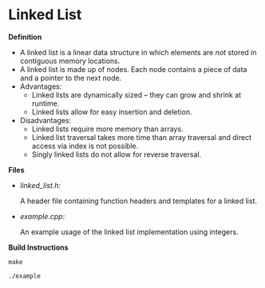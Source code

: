 # Linked List

**Definition**

* A linked list is a linear data structure in which elements are *not* stored in contiguous memory locations.
* A linked list is made up of nodes. Each node contains a piece of data and a pointer to the next node.
* Advantages:
     * Linked lists are dynamically sized – they can grow and shrink at runtime.
     * Linked lists allow for easy insertion and deletion.
* Disadvantages:
     * Linked lists require more memory than arrays.
     * Linked list traversal takes more time than array traversal and direct access via index is not possible.
     * Singly linked lists do not allow for reverse traversal.

**Files**

* *linked_list.h:*

     A header file containing function headers and templates for a linked list.
    
* *example.cpp:*

     An example usage of the linked list implementation using integers.
     
**Build Instructions**

`make`

`./example`
